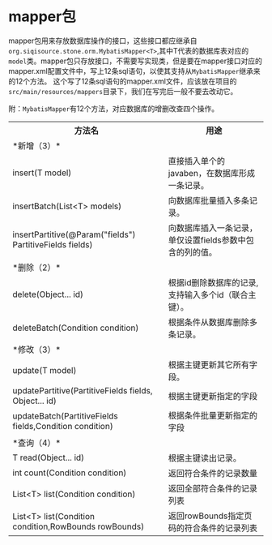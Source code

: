 # mapper包

mapper包用来存放数据库操作的接口，这些接口都应继承自`org.siqisource.stone.orm.MybatisMapper<T>`,其中T代表的数据库表对应的`model`类。mapper包只存放接口，不需要写实现类，但是要在mapper接口对应的mapper.xml配置文件中，写上12条sql语句，以使其支持从`MybatisMapper`继承来的12个方法。
这个写了12条sql语句的mapper.xml文件，应该放在项目的`src/main/resources/mappers`目录下，我们在写完后一般不要去改动它。

附：`MybatisMapper`有12个方法，对应数据库的增删改查四个操作。

<table>
    <tr>
    <th>方法名</th><th>用途</th>
    </tr>
    <tr>
    <td>
    *新增（3）*
    </td>
    <td>
    </td>
    </tr>
    <tr>
    <td> insert(T model)</td>
    <td>直接插入单个的javaben，在数据库形成一条记录。</td>
    </tr>
    <tr>
    <td>insertBatch(List&lt;T> models)</td>
    <td>向数据库批量插入多条记录。</td>
    </tr>
    <tr>
    <td>insertPartitive(@Param("fields") PartitiveFields fields)</td>
    <td>向数据库插入一条记录，单仅设置fields参数中包含的列的值。</td>
    </tr>
    <tr>
    <td>
    *删除（2）*
    </td>
    <td>
    </td>
    </tr>
    <tr>
    <td> delete(Object... id)</td>
    <td>根据id删除数据库的记录,支持输入多个id（联合主键）。</td>
    </tr>
    <tr>
    <td>deleteBatch(Condition condition)</td>
    <td>根据条件从数据库删除多条记录。</td>
    </tr>
    <tr>
    <td>
    *修改（3）*
    </td>
    <td>
    </td>
    <tr>
    <td> update(T model)</td>
    <td>根据主键更新其它所有字段。</td>
    </tr>
    <tr>
    <td>updatePartitive(PartitiveFields fields, Object... id)</td>
    <td>根据主键更新指定的字段</td>
    </tr>
    <tr>
    <td>updateBatch(PartitiveFields fields,Condition condition)</td>
    <td>根据条件批量更新指定的字段</td>
    </tr>
    <tr>
    <td>
    *查询（4）*
    </td>
    <td>
    </td>
    <tr>
    <tr>
    <td>T read(Object... id)</td>
    <td>根据主键读出记录。</td>
    </tr>
    <tr>
    <td>int count(Condition condition)</td>
    <td>返回符合条件的记录数量</td>
    </tr>
    <tr>
    <td>List&lt;T> list(Condition condition)</td>
    <td>返回全部符合条件的记录列表</td>
    </tr>
    <tr>
    <td>List&lt;T> list(Condition condition,RowBounds rowBounds)</td>
    <td>返回rowBounds指定页码的符合条件的记录列表</td>
    </tr>
</tbale>


